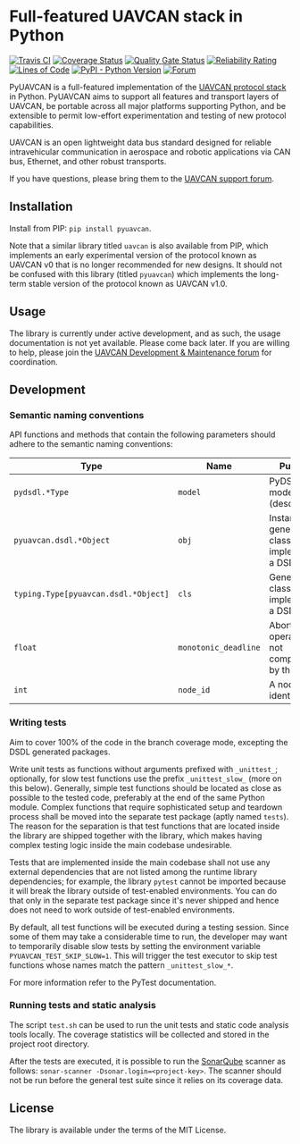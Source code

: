 Full-featured UAVCAN stack in Python
====================================

[![Travis CI](https://travis-ci.org/UAVCAN/pyuavcan.svg?branch=uavcan-v1.0)](https://travis-ci.org/UAVCAN/pyuavcan)
[![Coverage Status](https://coveralls.io/repos/github/UAVCAN/pyuavcan/badge.svg?branch=uavcan-v1.0)](https://coveralls.io/github/UAVCAN/pyuavcan)
[![Quality Gate Status](https://sonarcloud.io/api/project_badges/measure?project=UAVCAN_pyuavcan&metric=alert_status)](https://sonarcloud.io/dashboard?id=UAVCAN_pyuavcan)
[![Reliability Rating](https://sonarcloud.io/api/project_badges/measure?project=UAVCAN_pyuavcan&metric=reliability_rating)](https://sonarcloud.io/dashboard?id=UAVCAN_pyuavcan)
[![Lines of Code](https://sonarcloud.io/api/project_badges/measure?project=UAVCAN_pyuavcan&metric=ncloc)](https://sonarcloud.io/dashboard?id=UAVCAN_pyuavcan)
[![PyPI - Python Version](https://img.shields.io/pypi/pyversions/pyuavcan.svg)](https://pypi.org/project/pyuavcan/)
[![Forum](https://img.shields.io/discourse/https/forum.uavcan.org/users.svg)](https://forum.uavcan.org)

PyUAVCAN is a full-featured implementation of the [UAVCAN protocol stack](https://uavcan.org) in Python.
PyUAVCAN aims to support all features and transport layers of UAVCAN,
be portable across all major platforms supporting Python, and
be extensible to permit low-effort experimentation and testing of new protocol capabilities.

UAVCAN is an open lightweight data bus standard designed for reliable intravehicular communication
in aerospace and robotic applications via CAN bus, Ethernet, and other robust transports.

If you have questions, please bring them to the [UAVCAN support forum](https://forum.uavcan.org/).

## Installation

Install from PIP: `pip install pyuavcan`.

Note that a similar library titled `uavcan` is also available from PIP,
which implements an early experimental version of the protocol known as UAVCAN v0
that is no longer recommended for new designs.
It should not be confused with this library (titled `pyuavcan`) which implements the
long-term stable version of the protocol known as UAVCAN v1.0.

## Usage

The library is currently under active development, and as such, the usage documentation is not yet available.
Please come back later.
If you are willing to help, please join the
[UAVCAN Development & Maintenance forum](https://forum.uavcan.org/c/dev) for coordination.

## Development

### Semantic naming conventions

API functions and methods that contain the following parameters should adhere to the semantic naming conventions:

 Type                                   | Name                  | Purpose
----------------------------------------|-----------------------|----------------------------------------------------------
`pydsdl.*Type`                          | `model`               | PyDSDL type model (descriptor).
`pyuavcan.dsdl.*Object`                 | `obj`                 | Instance of a generated class implementing a DSDL type.
`typing.Type[pyuavcan.dsdl.*Object]`    | `cls`                 | Generated class implementing a DSDL type.
`float`                                 | `monotonic_deadline`  | Abort operation if not completed by this time.
`int`                                   | `node_id`             | A node identifier.

### Writing tests

Aim to cover 100% of the code in the branch coverage mode, excepting the DSDL generated packages.

Write unit tests as functions without arguments prefixed with `_unittest_`;
optionally, for slow test functions use the prefix `_unittest_slow_` (more on this below).
Generally, simple test functions should be located as close as possible to the tested code,
preferably at the end of the same Python module.
Complex functions that require sophisticated setup and teardown process shall be moved into the
separate test package (aptly named `tests`).
The reason for the separation is that test functions that are located inside the library are shipped
together with the library, which makes having complex testing logic inside the main codebase undesirable.

Tests that are implemented inside the main codebase shall not use any external dependencies that are not
listed among the runtime library dependencies; for example, the library `pytest` cannot be imported
because it will break the library outside of test-enabled environments.
You can do that only in the separate test package since it's never shipped and hence does not need to work
outside of test-enabled environments.

By default, all test functions will be executed during a testing session.
Since some of them may take a considerable time to run,
the developer may want to temporarily disable slow tests by setting the environment variable
`PYUAVCAN_TEST_SKIP_SLOW=1`.
This will trigger the test executor to skip test functions whose names match the pattern `_unittest_slow_*`.

For more information refer to the PyTest documentation.

### Running tests and static analysis

The script `test.sh` can be used to run the unit tests and static code analysis tools locally.
The coverage statistics will be collected and stored in the project root directory.

After the tests are executed, it is possible to run the [SonarQube](https://sonarqube.org) scanner as follows:
`sonar-scanner -Dsonar.login=<project-key>`.
The scanner should not be run before the general test suite since it relies on its coverage data.

## License

The library is available under the terms of the MIT License.
